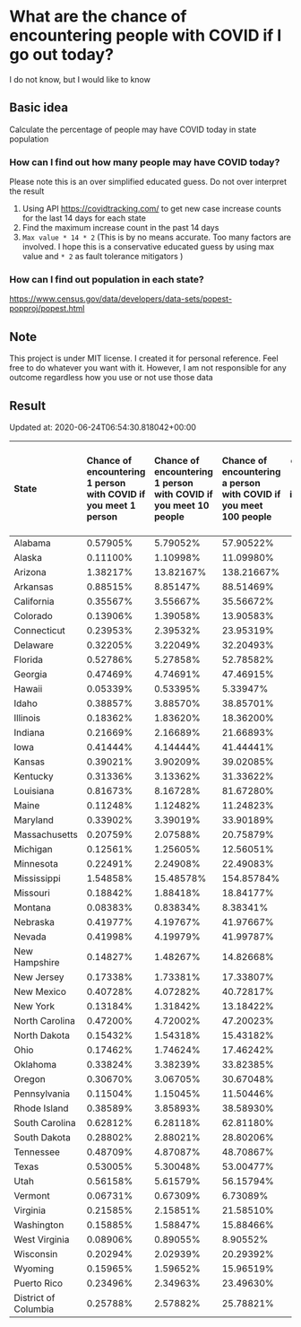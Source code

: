 # What are the chance of encountering people with COVID if I go out today?
I do not know, but I would like to know

## Basic idea
Calculate the percentage of people may have COVID today in state population

### How can I find out how many people may have COVID today?
Please note this is an over simplified educated guess. Do not over interpret the result 
1. Using API https://covidtracking.com/ to get new case increase counts for the last 14 days for each state
2. Find the maximum increase count in the past 14 days
3. `Max value * 14 * 2` (This is by no means accurate. Too many factors are involved. I hope this is a conservative educated guess by using max value and `* 2` as fault tolerance mitigators ) 

### How can I find out population in each state?
https://www.census.gov/data/developers/data-sets/popest-popproj/popest.html

## Note
This project is under MIT license. I created it for personal reference. Feel free to do whatever you want with it. However, I am not responsible for any outcome regardless how you use or not use those data 

## Result

 Updated at: 2020-06-24T06:54:30.818042+00:00

| State                | Chance of encountering 1 person with COVID if you meet 1 person   | Chance of encountering 1 person with COVID if you meet 10 people   | Chance of encountering a person with COVID if you meet 100 people   |   Max count of new case increase in the past 14 days |   Estimated people count with COVID |
|:---------------------|:------------------------------------------------------------------|:-------------------------------------------------------------------|:--------------------------------------------------------------------|-----------------------------------------------------:|------------------------------------:|
| Alabama              | 0.57905%                                                          | 5.79052%                                                           | 57.90522%                                                           |                                                 1014 |                               28392 |
| Alaska               | 0.11100%                                                          | 1.10998%                                                           | 11.09980%                                                           |                                                   29 |                                 812 |
| Arizona              | 1.38217%                                                          | 13.82167%                                                          | 138.21667%                                                          |                                                 3593 |                              100604 |
| Arkansas             | 0.88515%                                                          | 8.85147%                                                           | 88.51469%                                                           |                                                  954 |                               26712 |
| California           | 0.35567%                                                          | 3.55667%                                                           | 35.56672%                                                           |                                                 5019 |                              140532 |
| Colorado             | 0.13906%                                                          | 1.39058%                                                           | 13.90583%                                                           |                                                  286 |                                8008 |
| Connecticut          | 0.23953%                                                          | 2.39532%                                                           | 23.95319%                                                           |                                                  305 |                                8540 |
| Delaware             | 0.32205%                                                          | 3.22049%                                                           | 32.20493%                                                           |                                                  112 |                                3136 |
| Florida              | 0.52786%                                                          | 5.27858%                                                           | 52.78582%                                                           |                                                 4049 |                              113372 |
| Georgia              | 0.47469%                                                          | 4.74691%                                                           | 47.46915%                                                           |                                                 1800 |                               50400 |
| Hawaii               | 0.05339%                                                          | 0.53395%                                                           | 5.33947%                                                            |                                                   27 |                                 756 |
| Idaho                | 0.38857%                                                          | 3.88570%                                                           | 38.85701%                                                           |                                                  248 |                                6944 |
| Illinois             | 0.18362%                                                          | 1.83620%                                                           | 18.36200%                                                           |                                                  831 |                               23268 |
| Indiana              | 0.21669%                                                          | 2.16689%                                                           | 21.66893%                                                           |                                                  521 |                               14588 |
| Iowa                 | 0.41444%                                                          | 4.14444%                                                           | 41.44441%                                                           |                                                  467 |                               13076 |
| Kansas               | 0.39021%                                                          | 3.90209%                                                           | 39.02085%                                                           |                                                  406 |                               11368 |
| Kentucky             | 0.31336%                                                          | 3.13362%                                                           | 31.33622%                                                           |                                                  500 |                               14000 |
| Louisiana            | 0.81673%                                                          | 8.16728%                                                           | 81.67280%                                                           |                                                 1356 |                               37968 |
| Maine                | 0.11248%                                                          | 1.12482%                                                           | 11.24823%                                                           |                                                   54 |                                1512 |
| Maryland             | 0.33902%                                                          | 3.39019%                                                           | 33.90189%                                                           |                                                  732 |                               20496 |
| Massachusetts        | 0.20759%                                                          | 2.07588%                                                           | 20.75879%                                                           |                                                  511 |                               14308 |
| Michigan             | 0.12561%                                                          | 1.25605%                                                           | 12.56051%                                                           |                                                  448 |                               12544 |
| Minnesota            | 0.22491%                                                          | 2.24908%                                                           | 22.49083%                                                           |                                                  453 |                               12684 |
| Mississippi          | 1.54858%                                                          | 15.48578%                                                          | 154.85784%                                                          |                                                 1646 |                               46088 |
| Missouri             | 0.18842%                                                          | 1.88418%                                                           | 18.84177%                                                           |                                                  413 |                               11564 |
| Montana              | 0.08383%                                                          | 0.83834%                                                           | 8.38341%                                                            |                                                   32 |                                 896 |
| Nebraska             | 0.41977%                                                          | 4.19767%                                                           | 41.97667%                                                           |                                                  290 |                                8120 |
| Nevada               | 0.41998%                                                          | 4.19979%                                                           | 41.99787%                                                           |                                                  462 |                               12936 |
| New Hampshire        | 0.14827%                                                          | 1.48267%                                                           | 14.82668%                                                           |                                                   72 |                                2016 |
| New Jersey           | 0.17338%                                                          | 1.73381%                                                           | 17.33807%                                                           |                                                  550 |                               15400 |
| New Mexico           | 0.40728%                                                          | 4.07282%                                                           | 40.72817%                                                           |                                                  305 |                                8540 |
| New York             | 0.13184%                                                          | 1.31842%                                                           | 13.18422%                                                           |                                                  916 |                               25648 |
| North Carolina       | 0.47200%                                                          | 4.72002%                                                           | 47.20023%                                                           |                                                 1768 |                               49504 |
| North Dakota         | 0.15432%                                                          | 1.54318%                                                           | 15.43182%                                                           |                                                   42 |                                1176 |
| Ohio                 | 0.17462%                                                          | 1.74624%                                                           | 17.46242%                                                           |                                                  729 |                               20412 |
| Oklahoma             | 0.33824%                                                          | 3.38239%                                                           | 33.82385%                                                           |                                                  478 |                               13384 |
| Oregon               | 0.30670%                                                          | 3.06705%                                                           | 30.67048%                                                           |                                                  462 |                               12936 |
| Pennsylvania         | 0.11504%                                                          | 1.15045%                                                           | 11.50446%                                                           |                                                  526 |                               14728 |
| Rhode Island         | 0.38589%                                                          | 3.85893%                                                           | 38.58930%                                                           |                                                  146 |                                4088 |
| South Carolina       | 0.62812%                                                          | 6.28118%                                                           | 62.81180%                                                           |                                                 1155 |                               32340 |
| South Dakota         | 0.28802%                                                          | 2.88021%                                                           | 28.80206%                                                           |                                                   91 |                                2548 |
| Tennessee            | 0.48709%                                                          | 4.87087%                                                           | 48.70867%                                                           |                                                 1188 |                               33264 |
| Texas                | 0.53005%                                                          | 5.30048%                                                           | 53.00477%                                                           |                                                 5489 |                              153692 |
| Utah                 | 0.56158%                                                          | 5.61579%                                                           | 56.15794%                                                           |                                                  643 |                               18004 |
| Vermont              | 0.06731%                                                          | 0.67309%                                                           | 6.73089%                                                            |                                                   15 |                                 420 |
| Virginia             | 0.21585%                                                          | 2.15851%                                                           | 21.58510%                                                           |                                                  658 |                               18424 |
| Washington           | 0.15885%                                                          | 1.58847%                                                           | 15.88466%                                                           |                                                  432 |                               12096 |
| West Virginia        | 0.08906%                                                          | 0.89055%                                                           | 8.90552%                                                            |                                                   57 |                                1596 |
| Wisconsin            | 0.20294%                                                          | 2.02939%                                                           | 20.29392%                                                           |                                                  422 |                               11816 |
| Wyoming              | 0.15965%                                                          | 1.59652%                                                           | 15.96519%                                                           |                                                   33 |                                 924 |
| Puerto Rico          | 0.23496%                                                          | 2.34963%                                                           | 23.49630%                                                           |                                                  268 |                                7504 |
| District of Columbia | 0.25788%                                                          | 2.57882%                                                           | 25.78821%                                                           |                                                   65 |                                1820 |